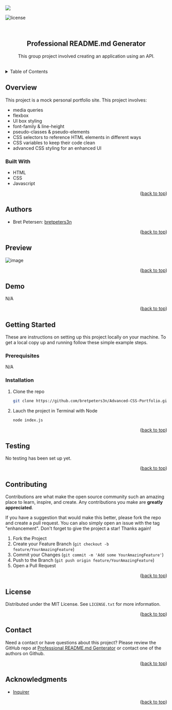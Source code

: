 <div id="top"></div>
<!-- PROJECT SHIELDS -->
<!--
*** https://www.markdownguide.org/basic-syntax/#reference-style-links
-->
<!--
[![Contributors][contributors-shield]][contributors-url]
[![Forks][forks-shield]][forks-url]
[![Stargazers][stars-shield]][stars-url]
[![Issues][issues-shield]][issues-url]
[![MIT License][license-shield]][license-url]
[![LinkedIn][linkedin-shield]][linkedin-url]
-->

<!--<img src="https://img.shields.io/badge/HTML-orange"/>
<img src="https://img.shields.io/badge/CSS-yellow"/>
<img src="https://img.shields.io/badge/Bulma-blue"/>-->
<img src="https://img.shields.io/badge/Javascript-indigo"/>
<!--<img src="https://img.shields.io/badge/jQuery-violet"/>
<img src="https://img.shields.io/badge/-Node.js-violet"/>
<img src="https://img.shields.io/badge/-JSON-red"/>
<img src="https://img.shields.io/badge/-SQL-orange  "/>-->

![license](https://img.shields.io/badge/license-MIT-red) 


<!-- PROJECT LOGO -->
<br />
<div align="center">
  <!--
  <a href="https://github.com/github_username/repo_name">
    <img src="images/logo.png" alt="Logo" width="80" height="80">
  </a>
  -->

<h2 align="center">Professional README.md Generator</h2>
  <p align="center">
    This group project involved creating an application using an API.
    <br />
    <br />
    <!--<a href="https://bretpeters3n.github.io/Advanced-CSS-Portfolio/">View Demo</a>-->
  </p>
</div>


<!--
Here's a blank template to get started: To avoid retyping too much info. Do a search and replace with your text editor for the following: `github_username`, `repo_name`, `twitter_handle`, `linkedin_username`, `email`, `email_client`, `project_title`, `project_description`
-->


<!-- TABLE OF CONTENTS -->
<details>
  <summary>Table of Contents</summary>
  <ul>
    <li>
      <a href="#overview">Overview</a>
      <ul>
        <li><a href="#built-with">Built With</a></li>
      </ul>
    </li>
    <li>
      <a href="#getting-started">Getting Started</a>
      <ul>
        <li><a href="#prerequisites">Prerequisites</a></li>
        <li><a href="#installation">Installation</a></li>
      </ul>
    </li>
    <li><a href="#authors">Authors</a></li>
    <li><a href="#preview">Preview</a></li>
    <li><a href="#demo">Demo</a></li>
    <li><a href="#testing">Testing</a></li>
    <li><a href="#contributing">Contributing</a></li>
    <li><a href="#license">License</a></li>
    <li><a href="#contact">Contact</a></li>
    <li><a href="#acknowledgments">Acknowledgments</a></li>
  </ul>
</details>


<!-- OVERVIEW -->
## Overview
This project is a mock personal portfolio site. This project involves:
* media queries
* flexbox
* UI box styling
* font-family & line-height
* pseudo-classes & pseudo-elements
* CSS selectors to reference HTML elements in different ways
* CSS variables to keep their code clean
* advanced CSS styling for an enhanced UI


<!-- BUILT WITH -->
### Built With
* HTML
* CSS
* Javascript
<!--* [jQuery](https://jquery.com/)
* [Bootstrap](https://getbootstrap.com/)-->

<p align="right">(<a href="#top">back to top</a>)</p>


<!-- AUTHORS -->
## Authors
- Bret Petersen: [bretpeters3n](https://github.com/bretpeters3n)

<p align="right">(<a href="#top">back to top</a>)</p>


<!-- PREVIEW -->
## Preview
![image](./img/README_generator.gif)

<p align="right">(<a href="#top">back to top</a>)</p>


<!-- DEMO -->
## Demo
N/A
<!--[View Demo](https://bretpeters3n.github.io/Advanced-CSS-Portfolio/)-->

<p align="right">(<a href="#top">back to top</a>)</p>


<!-- GETTING STARTED -->
## Getting Started
These are instructions on setting up this project locally on your machine. To get a local copy up and running follow these simple example steps.


### Prerequisites
N/A
<!--Make sure you have the latest installation of NPM (Node Package Manager) by following this step.
* npm
  ```sh
  npm install npm@latest -g
  ```-->


### Installation
1. Clone the repo
   ```sh
   git clone https://github.com/bretpeters3n/Advanced-CSS-Portfolio.git
   ```
2. Lauch the project in Terminal with Node
   ```sh
   node index.js
   ```
<!--2. Install NPM packages
   ```sh
   npm install
   ```
3. Run project
   ```sh
   npm run
   ```-->

<p align="right">(<a href="#top">back to top</a>)</p>


## Testing
No testing has been set up yet.

<p align="right">(<a href="#top">back to top</a>)</p>


<!-- CONTRIBUTING -->
## Contributing

Contributions are what make the open source community such an amazing place to learn, inspire, and create. Any contributions you make are **greatly appreciated**.

If you have a suggestion that would make this better, please fork the repo and create a pull request. You can also simply open an issue with the tag "enhancement".
Don't forget to give the project a star! Thanks again!

1. Fork the Project
2. Create your Feature Branch (`git checkout -b feature/YourAmazingFeature`)
3. Commit your Changes (`git commit -m 'Add some YourAmazingFeature'`)
4. Push to the Branch (`git push origin feature/YourAmazingFeature`)
5. Open a Pull Request

<p align="right">(<a href="#top">back to top</a>)</p>


<!-- LICENSE -->
## License
Distributed under the MIT License. See `LICENSE.txt` for more information.

<p align="right">(<a href="#top">back to top</a>)</p>


<!-- QUESTIONS -->
## Contact
Need a contact or have questions about this project? Please review the GitHub repo at [Professional README.md Genterator](https://github.com/bretpeters3n/pro-README-generator) or contact one of the authors on Github.

<p align="right">(<a href="#top">back to top</a>)</p>


<!-- ACKNOWLEDGMENTS -->
## Acknowledgments

* [Inquirer](https://www.npmjs.com/package/inquirer)


<p align="right">(<a href="#top">back to top</a>)</p>